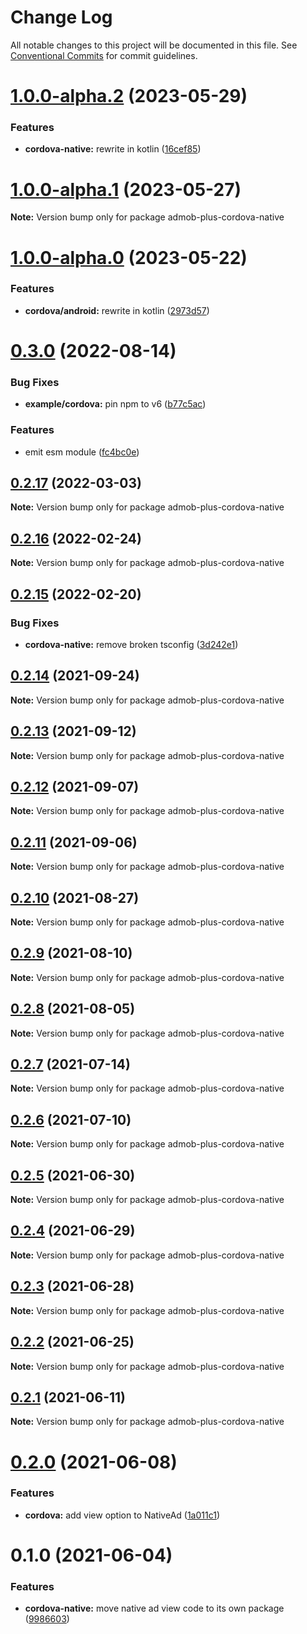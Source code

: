 # Change Log

All notable changes to this project will be documented in this file.
See [Conventional Commits](https://conventionalcommits.org) for commit guidelines.

# [1.0.0-alpha.2](https://github.com/admob-plus/admob-plus/compare/admob-plus-cordova-native@1.0.0-alpha.1...admob-plus-cordova-native@1.0.0-alpha.2) (2023-05-29)


### Features

* **cordova-native:** rewrite in kotlin ([16cef85](https://github.com/admob-plus/admob-plus/commit/16cef8500daf7751fb470e121c5bfcd6f59c2dc6))





# [1.0.0-alpha.1](https://github.com/admob-plus/admob-plus/compare/admob-plus-cordova-native@1.0.0-alpha.0...admob-plus-cordova-native@1.0.0-alpha.1) (2023-05-27)

**Note:** Version bump only for package admob-plus-cordova-native





# [1.0.0-alpha.0](https://github.com/admob-plus/admob-plus/compare/admob-plus-cordova-native@0.3.0...admob-plus-cordova-native@1.0.0-alpha.0) (2023-05-22)


### Features

* **cordova/android:** rewrite in kotlin ([2973d57](https://github.com/admob-plus/admob-plus/commit/2973d570f3f23e405efcfc1d0137511a5fc253a5))





# [0.3.0](https://github.com/admob-plus/admob-plus/compare/admob-plus-cordova-native@0.2.17...admob-plus-cordova-native@0.3.0) (2022-08-14)


### Bug Fixes

* **example/cordova:** pin npm to v6 ([b77c5ac](https://github.com/admob-plus/admob-plus/commit/b77c5aca74c5333265f12150721ed8c44a503e04))


### Features

* emit esm module ([fc4bc0e](https://github.com/admob-plus/admob-plus/commit/fc4bc0e8e0edce0b4d32ca7cf660cf4453548546))





## [0.2.17](https://github.com/admob-plus/admob-plus/compare/admob-plus-cordova-native@0.2.16...admob-plus-cordova-native@0.2.17) (2022-03-03)

**Note:** Version bump only for package admob-plus-cordova-native





## [0.2.16](https://github.com/admob-plus/admob-plus/compare/admob-plus-cordova-native@0.2.15...admob-plus-cordova-native@0.2.16) (2022-02-24)

**Note:** Version bump only for package admob-plus-cordova-native





## [0.2.15](https://github.com/admob-plus/admob-plus/compare/admob-plus-cordova-native@0.2.14...admob-plus-cordova-native@0.2.15) (2022-02-20)


### Bug Fixes

* **cordova-native:** remove broken tsconfig ([3d242e1](https://github.com/admob-plus/admob-plus/commit/3d242e1592287b01ac65c06b5d0f462dbc8800ab))





## [0.2.14](https://github.com/admob-plus/admob-plus/compare/admob-plus-cordova-native@0.2.13...admob-plus-cordova-native@0.2.14) (2021-09-24)

**Note:** Version bump only for package admob-plus-cordova-native





## [0.2.13](https://github.com/admob-plus/admob-plus/compare/admob-plus-cordova-native@0.2.12...admob-plus-cordova-native@0.2.13) (2021-09-12)

**Note:** Version bump only for package admob-plus-cordova-native





## [0.2.12](https://github.com/admob-plus/admob-plus/compare/admob-plus-cordova-native@0.2.11...admob-plus-cordova-native@0.2.12) (2021-09-07)

**Note:** Version bump only for package admob-plus-cordova-native





## [0.2.11](https://github.com/admob-plus/admob-plus/compare/admob-plus-cordova-native@0.2.10...admob-plus-cordova-native@0.2.11) (2021-09-06)

**Note:** Version bump only for package admob-plus-cordova-native





## [0.2.10](https://github.com/admob-plus/admob-plus/compare/admob-plus-cordova-native@0.2.9...admob-plus-cordova-native@0.2.10) (2021-08-27)

**Note:** Version bump only for package admob-plus-cordova-native





## [0.2.9](https://github.com/admob-plus/admob-plus/compare/admob-plus-cordova-native@0.2.8...admob-plus-cordova-native@0.2.9) (2021-08-10)

**Note:** Version bump only for package admob-plus-cordova-native





## [0.2.8](https://github.com/admob-plus/admob-plus/compare/admob-plus-cordova-native@0.2.7...admob-plus-cordova-native@0.2.8) (2021-08-05)

**Note:** Version bump only for package admob-plus-cordova-native





## [0.2.7](https://github.com/admob-plus/admob-plus/compare/admob-plus-cordova-native@0.2.6...admob-plus-cordova-native@0.2.7) (2021-07-14)

**Note:** Version bump only for package admob-plus-cordova-native





## [0.2.6](https://github.com/admob-plus/admob-plus/compare/admob-plus-cordova-native@0.2.5...admob-plus-cordova-native@0.2.6) (2021-07-10)

**Note:** Version bump only for package admob-plus-cordova-native





## [0.2.5](https://github.com/admob-plus/admob-plus/compare/admob-plus-cordova-native@0.2.4...admob-plus-cordova-native@0.2.5) (2021-06-30)

**Note:** Version bump only for package admob-plus-cordova-native





## [0.2.4](https://github.com/admob-plus/admob-plus/compare/admob-plus-cordova-native@0.2.3...admob-plus-cordova-native@0.2.4) (2021-06-29)

**Note:** Version bump only for package admob-plus-cordova-native





## [0.2.3](https://github.com/admob-plus/admob-plus/compare/admob-plus-cordova-native@0.2.2...admob-plus-cordova-native@0.2.3) (2021-06-28)

**Note:** Version bump only for package admob-plus-cordova-native





## [0.2.2](https://github.com/admob-plus/admob-plus/compare/admob-plus-cordova-native@0.2.1...admob-plus-cordova-native@0.2.2) (2021-06-25)

**Note:** Version bump only for package admob-plus-cordova-native





## [0.2.1](https://github.com/admob-plus/admob-plus/compare/admob-plus-cordova-native@0.2.0...admob-plus-cordova-native@0.2.1) (2021-06-11)

**Note:** Version bump only for package admob-plus-cordova-native





# [0.2.0](https://github.com/admob-plus/admob-plus/compare/admob-plus-cordova-native@0.1.0...admob-plus-cordova-native@0.2.0) (2021-06-08)


### Features

* **cordova:** add view option to NativeAd ([1a011c1](https://github.com/admob-plus/admob-plus/commit/1a011c1f38b77272f959724ce7f6c69c44aa8759))





# 0.1.0 (2021-06-04)


### Features

* **cordova-native:** move native ad view code to its own package ([9986603](https://github.com/admob-plus/admob-plus/commit/998660305295fcf1601515fc8f8f5486d894bfe3))
